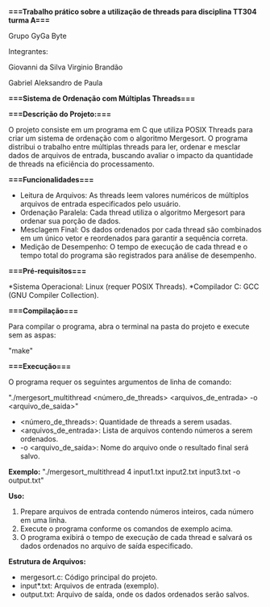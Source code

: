 **===Trabalho prático sobre a utilização de threads para disciplina TT304 turma A===**

Grupo GyGa Byte

Integrantes:

Giovanni da Silva Virginio Brandão

Gabriel Aleksandro de Paula


**===Sistema de Ordenação com Múltiplas Threads===**

**===Descrição do Projeto:===**

O projeto consiste em um programa em C que utiliza POSIX Threads para criar um sistema de ordenação com o algoritmo Mergesort. O programa distribui o trabalho entre múltiplas threads para ler, ordenar e mesclar dados de arquivos de entrada, buscando avaliar o impacto da quantidade de threads na eficiência do processamento.

**===Funcionalidades===**

* Leitura de Arquivos: As threads leem valores numéricos de múltiplos arquivos de entrada especificados pelo usuário.
* Ordenação Paralela: Cada thread utiliza o algoritmo Mergesort para ordenar sua porção de dados.
* Mesclagem Final: Os dados ordenados por cada thread são combinados em um único vetor e reordenados para garantir a sequência correta.
* Medição de Desempenho: O tempo de execução de cada thread e o tempo total do programa são registrados para análise de desempenho.

**===Pré-requisitos===**

*Sistema Operacional: Linux (requer POSIX Threads).
*Compilador C: GCC (GNU Compiler Collection).

**===Compilação===**

Para compilar o programa, abra o terminal na pasta do projeto e execute sem as aspas:

"make"

**===Execução===**

O programa requer os seguintes argumentos de linha de comando:

"./mergesort_multithread <número_de_threads> <arquivos_de_entrada> -o <arquivo_de_saida>"

* <número_de_threads>: Quantidade de threads a serem usadas.
* <arquivos_de_entrada>: Lista de arquivos contendo números a serem ordenados.
* -o <arquivo_de_saida>: Nome do arquivo onde o resultado final será salvo.

**Exemplo:**
"./mergesort_multithread 4 input1.txt input2.txt input3.txt -o output.txt"

**Uso:**
1. Prepare arquivos de entrada contendo números inteiros, cada número em uma linha.
2. Execute o programa conforme os comandos de exemplo acima.
3. O programa exibirá o tempo de execução de cada thread e salvará os dados ordenados no arquivo de saída especificado.

**Estrutura de Arquivos:**
* mergesort.c: Código principal do projeto.
* input*.txt: Arquivos de entrada (exemplo).
* output.txt: Arquivo de saída, onde os dados ordenados serão salvos.
